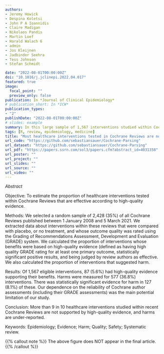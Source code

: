 ```yaml
---
authors:
- Jeremy Howick
- Despina Koletsi
- John P A Ioannidis
- Claire Madigan
- Nikolaos Pandis
- Martin Loef
- Harald Walach 6
- admin
- Jos Kleijnen
- Jadbinder Seehra
- Tess Johnson 
- Stefan Schmidt

date: "2022-08-01T00:00:00Z"
doi: "10.1016/j.jclinepi.2022.04.017"
featured: true
image:
  focal_point: ""
  preview_only: false
publication: In *Journal of Clinical Epidemiology*
# publication_short: In *ICW*
publication_types:
- "2"
publishDate: "2022-08-01T00:00:00Z"
# slides: example
summary: In this large sample of 1,567 interventions studied within Cochrane reviews, effects of most interventions (94%) interventions were not supported by high-quality evidence.
tags: [R, review, epidemiology, medicine]
title: "Most healthcare interventions tested in Cochrane Reviews are not effective according to high quality evidence: a systematic review and meta-analysis"
url_code: "https://github.com/sebastiansauer/Cochrane-Parsing"
url_dataset: "https://github.com/sebastiansauer/Cochrane-Parsing"
url_pdf: "https://papers.ssrn.com/sol3/papers.cfm?abstract_id=4031358"
url_poster: ""
url_project: ""
url_slides: ""
url_source: ""
url_video: ""
---
```




*Abstract*


Objective: To estimate the proportion of healthcare interventions tested within Cochrane Reviews that are effective according to high-quality evidence.

Methods: We selected a random sample of 2,428 (35%) of all Cochrane Reviews published between 1 January 2008 and 5 March 2021. We extracted data about interventions within these reviews that were compared with placebo, or no treatment, and whose outcome quality was rated using the Grading of Recommendations Assessment, Development and Evaluation (GRADE) system. We calculated the proportion of interventions whose benefits were based on high-quality evidence (defined as having high quality GRADE rating for at least one primary outcome, statistically significant positive results, and being judged by review authors as effective. We also calculated the proportion of interventions that suggested harm.

Results: Of 1,567 eligible interventions, 87 (5.6%) had high-quality evidence supporting their benefits. Harms were measured for 577 (36.8%) interventions. There was statistically significant evidence for harm in 127 (8.1%) of these. Our dependence on the reliability of Cochrane author assessments (including their GRADE assessments) was the main potential limitation of our study.

Conclusion: More than 9 in 10 healthcare interventions studied within recent Cochrane Reviews are not supported by high-quality evidence, and harms are under-reported.

Keywords: Epidemiology; Evidence; Harm; Quality; Safety; Systematic review.





{{% callout note %}}
The above figure does NOT appear in the final article.
{{% /callout %}}

